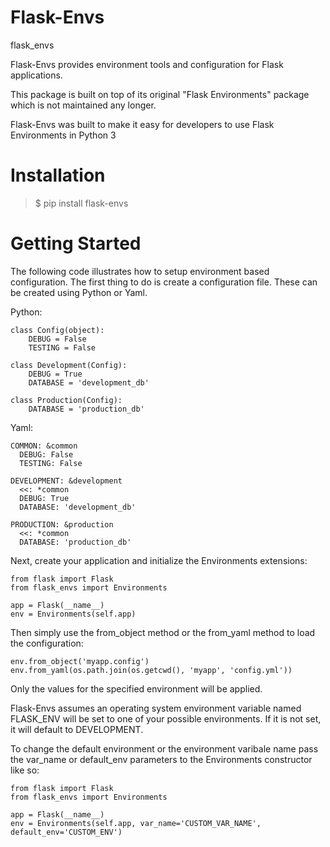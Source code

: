 # Flask-Envs

<div class="module">

flask\_envs

</div>

Flask-Envs provides environment tools and configuration for Flask applications.

This package is built on top of its original "Flask Environments" package
which is not maintained any longer.

Flask-Envs was built to make it easy for developers to use Flask Environments
in Python 3


# Installation

> $ pip install flask-envs

# Getting Started

The following code illustrates how to setup environment based
configuration. The first thing to do is create a configuration file.
These can be created using Python or Yaml.

Python:

    class Config(object):
        DEBUG = False
        TESTING = False

    class Development(Config):
        DEBUG = True
        DATABASE = 'development_db'

    class Production(Config):
        DATABASE = 'production_db'

Yaml:

    COMMON: &common
      DEBUG: False
      TESTING: False

    DEVELOPMENT: &development
      <<: *common
      DEBUG: True
      DATABASE: 'development_db'

    PRODUCTION: &production
      <<: *common
      DATABASE: 'production_db'

Next, create your application and initialize the Environments
extensions:

    from flask import Flask
    from flask_envs import Environments

    app = Flask(__name__)
    env = Environments(self.app)

Then simply use the <span class="title-ref">from\_object</span> method
or the <span class="title-ref">from\_yaml</span> method to load the
configuration:

    env.from_object('myapp.config')
    env.from_yaml(os.path.join(os.getcwd(), 'myapp', 'config.yml'))

Only the values for the specified environment will be applied.

Flask-Envs assumes an operating system environment variable
named <span class="title-ref">FLASK\_ENV</span> will be set to one of
your possible environments. If it is not set, it will default to
<span class="title-ref">DEVELOPMENT</span>.

To change the default environment or the environment varibale name pass
the <span class="title-ref">var\_name</span> or
<span class="title-ref">default\_env</span> parameters to the
Environments constructor like so:

    from flask import Flask
    from flask_envs import Environments

    app = Flask(__name__)
    env = Environments(self.app, var_name='CUSTOM_VAR_NAME', default_env='CUSTOM_ENV')